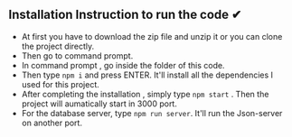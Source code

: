 ## Installation Instruction to run the code ✔

- At first  you have to download the zip file and unzip it or you can clone the project directly.
- Then go to command prompt.
- In command prompt , go inside the folder of this code.
- Then type `npm i` and press ENTER. It'll install all the dependencies I used for this project.
- After completing the installation , simply type `npm start` . Then the project will aumatically start in 3000 port. 
- For the database server, type `npm run server`. It'll run the Json-server on another port.